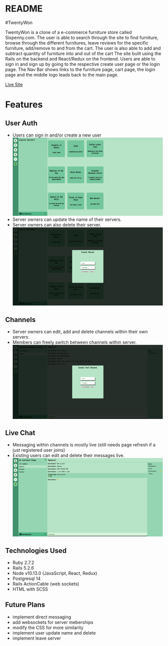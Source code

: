 # README

#TwentyWon

TwentyWon is a clone of a  e-commerce furniture store called Sixpenny.com. The user is able to search through the site to find furniture, browse through the different furnitures, leave reviews for the specific furniture, add/remove to and from the cart. 
The user is also able to add and subtract quantity of furniture into and out of the cart
The site built using the Rails on the backend and React/Redux on the frontend.
Users are able to sign in and sign up by going to the respective create user page or the login page. 
The Nav Bar shows links to the furniture page, cart page, the login page and the middle logo leads back to the main page. 

[Live Site](https://https://twentywon.herokuapp.com/#/)

# Features

## User Auth
- Users can sign in and/or create a new user 
![alt text](https://github.com/JD-Fermin/pandemonium/blob/main/screenshots/explore.png)
- Server owners can update the name of their servers.
- Server owners can also delete their server.
![alt text](https://github.com/JD-Fermin/pandemonium/blob/main/screenshots/server.png)
## Channels
- Server owners can edit, add and delete channels within their own servers.
- Members can freely switch between channels within server.
![alt text](https://github.com/JD-Fermin/pandemonium/blob/main/screenshots/channel.png)
## Live Chat
- Messaging within channels is mostly live (still needs page refresh if a just registered user joins)
- Existing users can edit and delete their messages live.
![alt text](https://github.com/JD-Fermin/pandemonium/blob/main/screenshots/message.png)
## Technologies Used
- Ruby 2.7.2
- Rails 5.2.6
-  Node v10.13.0 (JavaScript, React, Redux)
- Postgresql 14
- Rails ActionCable (web sockets)
- HTML with SCSS

## Future Plans
- implement direct messaging
- add websockets for server meberships
- modify the CSS for more similarity
- implement user update name and delete
- implement leave server